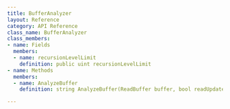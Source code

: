 ```yaml
---
title: BufferAnalyzer
layout: Reference
category: API Reference
class_name: BufferAnalyzer
class_members:
- name: Fields
  members:
  - name: recursionLevelLimit
    definition: public uint recursionLevelLimit
- name: Methods
  members:
  - name: AnalyzeBuffer
    definition: string AnalyzeBuffer(ReadBuffer buffer, bool readUpdateID, bool readPacketTime = true)

---
```

